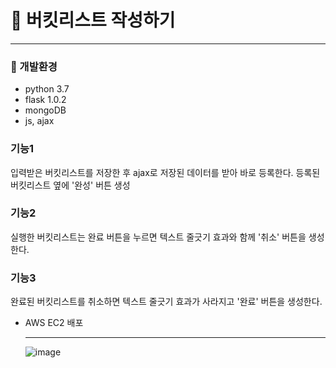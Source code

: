 # 📝 버킷리스트 작성하기

---

### 🔎 개발환경
- python 3.7
- flask 1.0.2
- mongoDB
- js, ajax

### 기능1
  입력받은 버킷리스트를 저장한 후 ajax로 저장된 데이터를 받아 바로 등록한다.
  등록된 버킷리스트 옆에 '완성' 버튼 생성
  
### 기능2
  실행한 버킷리스트는 완료 버튼을 누르면 텍스트 줄긋기 효과와 함께 '취소' 버튼을 생성한다.
  
### 기능3
  완료된 버킷리스트를 취소하면 텍스트 줄긋기 효과가 사라지고 '완료' 버튼을 생성한다.
  
* AWS EC2 배포
  
  --------
  
  
  ![image](https://user-images.githubusercontent.com/44489399/188471073-c66dab6f-042a-4191-830c-af87a49cadbc.png)
